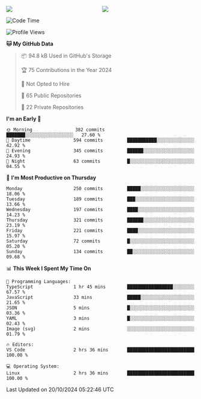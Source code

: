<p style="display:flex;align-items:center;column-gap:0.5rem;" align="center">
  <img style="flex-grow:1;align-self:stretch;object-fit:cover;"  src ="https://github-readme-stats.vercel.app/api?username=gnoluv9x&show_icons=true&count_private=true&theme=chartreuse-dark&hide_border=true">
  <img style="flex-grow:1;align-self:stretch;object-fit:cover;"src ="https://github-readme-stats.vercel.app/api/top-langs/?username=gnoluv9x&layout=compact&hide_border=true&theme=chartreuse-dark&&langs_count=6&hide=jupyter%20notebook,tex,css,php&exclude_repo=Pacman-AI">
</p>

<!--START_SECTION:waka-->
![Code Time](http://img.shields.io/badge/Code%20Time-885%20hrs%2038%20mins-blue)

![Profile Views](http://img.shields.io/badge/Profile%20Views-0-blue)

**🐱 My GitHub Data** 

> 📦 94.8 kB Used in GitHub's Storage 
 > 
> 🏆 75 Contributions in the Year 2024
 > 
> 🚫 Not Opted to Hire
 > 
> 📜 65 Public Repositories 
 > 
> 🔑 22 Private Repositories 
 > 
**I'm an Early 🐤** 

```text
🌞 Morning                382 commits         ███████░░░░░░░░░░░░░░░░░░   27.60 % 
🌆 Daytime                594 commits         ███████████░░░░░░░░░░░░░░   42.92 % 
🌃 Evening                345 commits         ██████░░░░░░░░░░░░░░░░░░░   24.93 % 
🌙 Night                  63 commits          █░░░░░░░░░░░░░░░░░░░░░░░░   04.55 % 
```
📅 **I'm Most Productive on Thursday** 

```text
Monday                   250 commits         █████░░░░░░░░░░░░░░░░░░░░   18.06 % 
Tuesday                  189 commits         ███░░░░░░░░░░░░░░░░░░░░░░   13.66 % 
Wednesday                197 commits         ████░░░░░░░░░░░░░░░░░░░░░   14.23 % 
Thursday                 321 commits         ██████░░░░░░░░░░░░░░░░░░░   23.19 % 
Friday                   221 commits         ████░░░░░░░░░░░░░░░░░░░░░   15.97 % 
Saturday                 72 commits          █░░░░░░░░░░░░░░░░░░░░░░░░   05.20 % 
Sunday                   134 commits         ██░░░░░░░░░░░░░░░░░░░░░░░   09.68 % 
```


📊 **This Week I Spent My Time On** 

```text
💬 Programming Languages: 
TypeScript               1 hr 45 mins        █████████████████░░░░░░░░   67.57 % 
JavaScript               33 mins             █████░░░░░░░░░░░░░░░░░░░░   21.65 % 
JSON                     5 mins              █░░░░░░░░░░░░░░░░░░░░░░░░   03.36 % 
YAML                     3 mins              █░░░░░░░░░░░░░░░░░░░░░░░░   02.43 % 
Image (svg)              2 mins              ░░░░░░░░░░░░░░░░░░░░░░░░░   01.79 % 

🔥 Editors: 
VS Code                  2 hrs 36 mins       █████████████████████████   100.00 % 

💻 Operating System: 
Linux                    2 hrs 36 mins       █████████████████████████   100.00 % 
```


 Last Updated on 20/10/2024 05:22:46 UTC
<!--END_SECTION:waka-->

